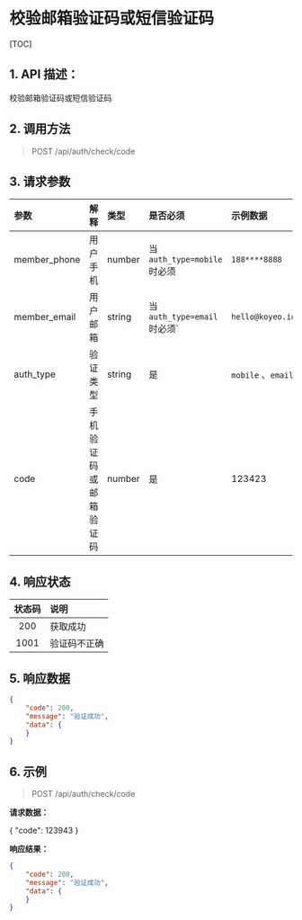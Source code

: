 # 校验邮箱验证码或短信验证码

[TOC]

## 1. API 描述：

校验邮箱验证码或短信验证码

## 2. 调用方法

> POST /api/auth/check/code


## 3. 请求参数
参数|解释|类型|是否必须|示例数据
:----|:---|:---|:---|:---
member_phone | 用户手机 | number | 当 `auth_type=mobile` 时必须 | `188****8888`
member_email | 用户邮箱 | string | 当 `auth_type=email` 时必须` | `hello@koyeo.io`
auth_type | 验证类型 | string | 是 | `mobile` 、`email`
code | 手机验证码或邮箱验证码 | number | 是 | 123423

## 4. 响应状态

状态码 | 说明
:---:|:---
200 | 获取成功
1001|验证码不正确

## 5. 响应数据

```json
{
    "code": 200,
    "message": "验证成功",
    "data": {
    }
}
```

## 6. 示例

> POST /api/auth/check/code

**请求数据：**

{
    "code": 123943
}

**响应结果：**

```json
{
    "code": 200,
    "message": "验证成功",
    "data": {
    }
}
```